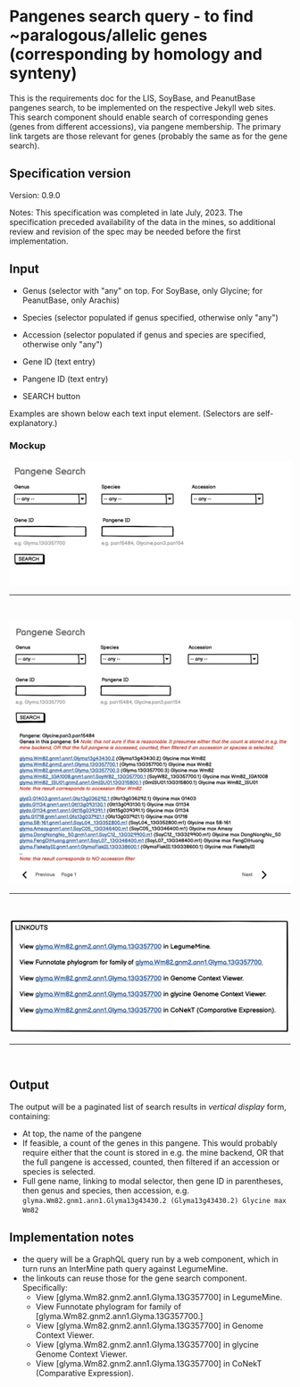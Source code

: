 # Pangenes search query - to find ~paralogous/allelic genes (corresponding by homology and synteny)

This is the requirements doc for the LIS, SoyBase, and PeanutBase pangenes search, to be implemented on the respective Jekyll web sites. This search component should enable search of corresponding genes (genes from different accessions), via pangene membership. The primary link targets are those relevant for genes (probably the same as for the gene search).

## Specification version
Version: 0.9.0

Notes: This specification was completed in late July, 2023. The specification preceded availability of the data in the mines, so additional review and revision of the spec may be needed before the first implementation.

## Input

- Genus (selector with "any" on top. For SoyBase, only Glycine; for PeanutBase, only Arachis)
- Species (selector populated if genus specified, otherwise only "any")
- Accession (selector populated if genus and species are specified, otherwise only "any")
- Gene ID (text entry)
- Pangene ID (text entry)

- SEARCH button

Examples are shown below each text input element. (Selectors are self-explanatory.)

### Mockup

![image](Pangene_search.png)

<hr><br>

![image](Pangene_search_and_results.png)

<hr><br>

![image](Pangene_linkouts.png)

<hr><br>

## Output

The output will be a paginated list of search results in *vertical display* form, containing:

- At top, the name of the pangene
- If feasible, a count of the genes in this pangene. This would probably require either that the count is stored in e.g. the mine backend, OR that the full pangene is accessed, counted, then filtered if an accession or species is selected.
- Full gene name, linking to modal selector, then gene ID in parentheses, then genus and species, then accession, e.g. 
`    glyma.Wm82.gnm1.ann1.Glyma13g43430.2 (Glyma13g43430.2) Glycine max Wm82`

## Implementation notes

- the query will be a GraphQL query run by a web component, which in turn runs an InterMine path query against LegumeMine.
- the linkouts can reuse those for the gene search component. Specifically:
    - View [glyma.Wm82.gnm2.ann1.Glyma.13G357700] in LegumeMine.
    - View Funnotate phylogram for family of [glyma.Wm82.gnm2.ann1.Glyma.13G357700.]
    - View [glyma.Wm82.gnm2.ann1.Glyma.13G357700] in Genome Context Viewer.
    - View [glyma.Wm82.gnm2.ann1.Glyma.13G357700] in glycine Genome Context Viewer.
    - View [glyma.Wm82.gnm2.ann1.Glyma.13G357700] in CoNekT (Comparative Expression).

